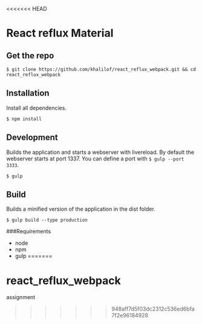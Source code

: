 <<<<<<< HEAD
# React reflux Material
 

## Get the repo

```
$ git clone https://github.com/khalilof/react_reflux_webpack.git && cd react_reflux_webpack
```

## Installation

Install all dependencies. 

```
$ npm install
```


## Development

Builds the application and starts a webserver with livereload. By default the webserver starts at port 1337.
You can define a port with `$ gulp --port 3333`.

```
$ gulp
```

## Build

Builds a minified version of the application in the dist folder.

```
$ gulp build --type production
```

###Requirements
* node
* npm
* gulp
=======
# react_reflux_webpack
assignment
>>>>>>> 948aff7d5f03dc2312c536ed6bfa7f2e96184928
